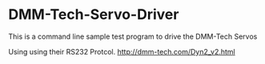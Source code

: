 # DMM-Tech-Servo-Driver

This is a command line sample test program to drive the DMM-Tech Servos

Using using their RS232 Protcol.
http://dmm-tech.com/Dyn2_v2.html
